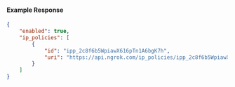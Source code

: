 <!-- Code generated for API Clients. DO NOT EDIT. -->

#### Example Response

```json
{
	"enabled": true,
	"ip_policies": [
		{
			"id": "ipp_2c8f6b5WpiawX616pTn1A6bgK7h",
			"uri": "https://api.ngrok.com/ip_policies/ipp_2c8f6b5WpiawX616pTn1A6bgK7h"
		}
	]
}
```
